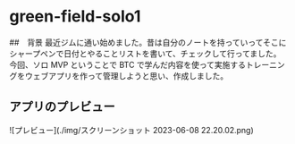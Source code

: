# green-field-solo1

##　背景
最近ジムに通い始めました。昔は自分のノートを持っていってそこにシャープペンで日付とやることリストを書いて、チェックして行ってました。
今回、ソロ MVP ということで BTC で学んだ内容を使って実施するトレーニングをウェブアプリを作って管理しようと思い、作成しました。

## アプリのプレビュー

![プレビュー](./img/スクリーンショット 2023-06-08 22.20.02.png)
